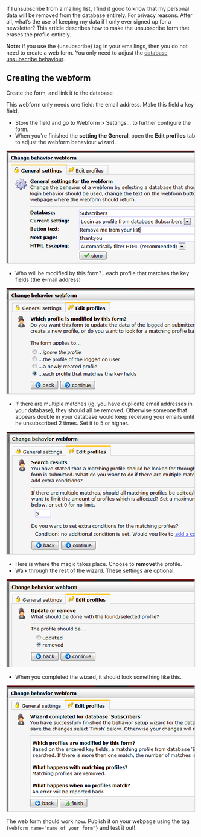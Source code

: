 If I unsubscribe from a mailing list, I find it good to know that my
personal data will be removed from the database entirely. For privacy
reasons. After all, what’s the use of keeping my data if I only ever
signed up for a newsletter? This article describes how to make the
unsubscribe form that erases the profile entirely.

**Note:** if you use the {unsubscribe} tag in your emailings, then you
do not need to create a web form. You only need to adjust the [database
unsubscribe
behaviour](./setting-unsubscribe-behaviour-for-your-database-or-collection.en.md).

Creating the webform
--------------------

Create the form, and link it to the database

This webform only needs one field: the email address. Make this field a
key field.

-   Store the field and go to Webform \> Settings... to further
    configure the form.
-   When you're finished the **setting the General**, open the **Edit
    profiles** tab to adjust the webform behaviour wizard.

![](images/remove1.png)

-   Who will be modified by this form?...each profile that matches the
    key fields (the e-mail address)

![](images/remove2.png)

-   If there are multiple matches (ig. you have duplicate email
    addresses in your database), they should all be removed. Otherwise
    someone that appears double in your database would keep receiving
    your emails until he unsubscribed 2 times. Set it to 5 or higher.

![](images/remove3.png)

-   Here is where the magic takes place. Choose to **remove**the
    profile.
-   Walk through the rest of the wizard. These settings are optional.

![](images/remove4.png)

-   When you completed the wizard, it should look something like this.

![](images/remove6.png)

The web form should work now. Publish it on your webpage using the tag
`{webform name="name of your form"}` and test it out!
